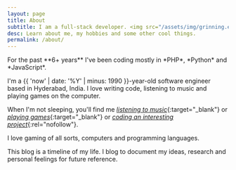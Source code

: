 ```yaml
---
layout: page
title: About
subtitle: I am a full-stack developer. <img src="/assets/img/grinning.emoji.svg" class="emoji" />
desc: Learn about me, my hobbies and some other cool things.
permalink: /about/
---
```


<div class="pretty-links">

<div class="lead lead-about">For the past **6+ years** I've been coding mostly in *PHP*, *Python* and *JavaScript*.
</div>

I'm a {{ 'now' | date: '%Y' | minus: 1990 }}-year-old software engineer based in Hyderabad, India. I love writing code, listening to music and playing games on the computer.

When I'm not sleeping, you'll find me [*listening to music*](https://last.fm/user/thephpguy){:target="_blank"} or [*playing games*](https://steamcommunity.com/id/cybercriminal){:target="_blank"} or [*coding an interesting project*](/projects){:rel="nofollow"}.

I love gaming of all sorts, computers and programming languages.

This blog is a timeline of my life. I blog to document my ideas, research and personal feelings for future reference.
</div>
